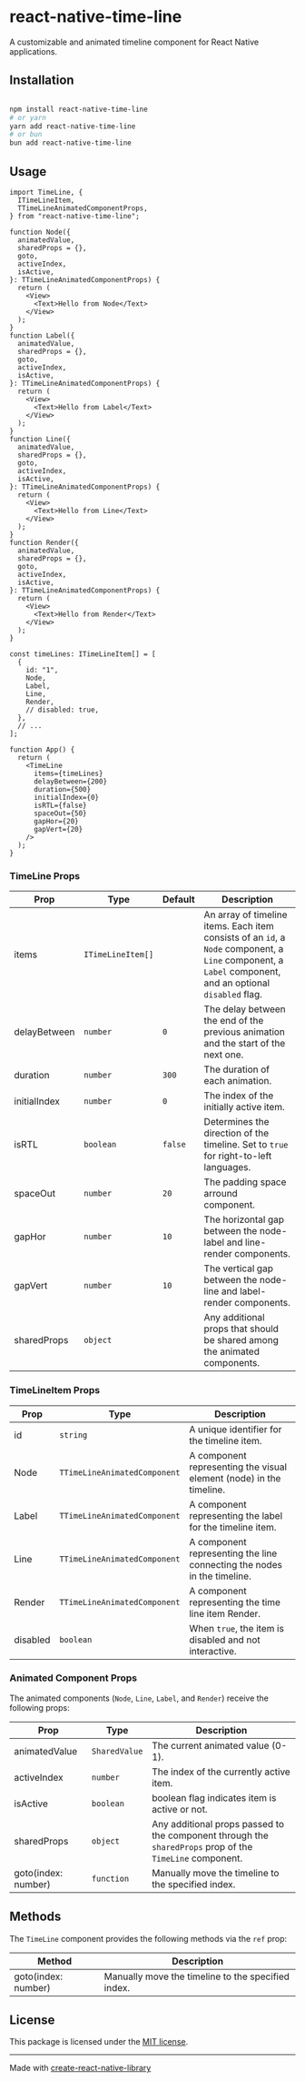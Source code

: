 # react-native-time-line

A customizable and animated timeline component for React Native applications.

## Installation

```sh

npm install react-native-time-line
# or yarn
yarn add react-native-time-line
# or bun
bun add react-native-time-line

```

## Usage

```tsx
import TimeLine, {
  ITimeLineItem,
  TTimeLineAnimatedComponentProps,
} from "react-native-time-line";

function Node({
  animatedValue,
  sharedProps = {},
  goto,
  activeIndex,
  isActive,
}: TTimeLineAnimatedComponentProps) {
  return (
    <View>
      <Text>Hello from Node</Text>
    </View>
  );
}
function Label({
  animatedValue,
  sharedProps = {},
  goto,
  activeIndex,
  isActive,
}: TTimeLineAnimatedComponentProps) {
  return (
    <View>
      <Text>Hello from Label</Text>
    </View>
  );
}
function Line({
  animatedValue,
  sharedProps = {},
  goto,
  activeIndex,
  isActive,
}: TTimeLineAnimatedComponentProps) {
  return (
    <View>
      <Text>Hello from Line</Text>
    </View>
  );
}
function Render({
  animatedValue,
  sharedProps = {},
  goto,
  activeIndex,
  isActive,
}: TTimeLineAnimatedComponentProps) {
  return (
    <View>
      <Text>Hello from Render</Text>
    </View>
  );
}

const timeLines: ITimeLineItem[] = [
  {
    id: "1",
    Node,
    Label,
    Line,
    Render,
    // disabled: true,
  },
  // ...
];

function App() {
  return (
    <TimeLine
      items={timeLines}
      delayBetween={200}
      duration={500}
      initialIndex={0}
      isRTL={false}
      spaceOut={50}
      gapHor={20}
      gapVert={20}
    />
  );
}
```

### TimeLine Props

| Prop         | Type              | Default | Description                                                                                                                                              |
| ------------ | ----------------- | ------- | -------------------------------------------------------------------------------------------------------------------------------------------------------- |
| items        | `ITimeLineItem[]` |         | An array of timeline items. Each item consists of an `id`, a `Node` component, a `Line` component, a `Label` component, and an optional `disabled` flag. |
| delayBetween | `number`          | `0`     | The delay between the end of the previous animation and the start of the next one.                                                                       |
| duration     | `number`          | `300`   | The duration of each animation.                                                                                                                          |
| initialIndex | `number`          | `0`     | The index of the initially active item.                                                                                                                  |
| isRTL        | `boolean`         | `false` | Determines the direction of the timeline. Set to `true` for right-to-left languages.                                                                     |
| spaceOut     | `number`          | `20`    | The padding space arround component.                                                                                                                     |
| gapHor       | `number`          | `10`    | The horizontal gap between the node-label and line-render components.                                                                                    |
| gapVert      | `number`          | `10`    | The vertical gap between the node-line and label-render components.                                                                                      |
| sharedProps  | `object`          |         | Any additional props that should be shared among the animated components.                                                                                |

### TimeLineItem Props

| Prop     | Type                         | Description                                                             |
| -------- | ---------------------------- | ----------------------------------------------------------------------- |
| id       | `string`                     | A unique identifier for the timeline item.                              |
| Node     | `TTimeLineAnimatedComponent` | A component representing the visual element (node) in the timeline.     |
| Label    | `TTimeLineAnimatedComponent` | A component representing the label for the timeline item.               |
| Line     | `TTimeLineAnimatedComponent` | A component representing the line connecting the nodes in the timeline. |
| Render   | `TTimeLineAnimatedComponent` | A component representing the time line item Render.                     |
| disabled | `boolean`                    | When `true`, the item is disabled and not interactive.                  |

### Animated Component Props

The animated components (`Node`, `Line`, `Label`, and `Render`) receive the following props:

| Prop                | Type          | Description                                                                                              |
| ------------------- | ------------- | -------------------------------------------------------------------------------------------------------- |
| animatedValue       | `SharedValue` | The current animated value (0-1).                                                                        |
| activeIndex         | `number`      | The index of the currently active item.                                                                  |
| isActive            | `boolean`     | boolean flag indicates item is active or not.                                                            |
| sharedProps         | `object`      | Any additional props passed to the component through the `sharedProps` prop of the `TimeLine` component. |
| goto(index: number) | `function`    | Manually move the timeline to the specified index.                                                       |

## Methods

The `TimeLine` component provides the following methods via the `ref` prop:

| Method              | Description                                        |
| ------------------- | -------------------------------------------------- |
| goto(index: number) | Manually move the timeline to the specified index. |

## License

This package is licensed under the [MIT license](/LICENSE).

---

Made with [create-react-native-library](https://github.com/callstack/react-native-builder-bob)
